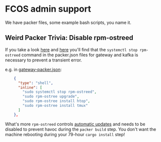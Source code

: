# FCOS admin support

We have packer files, some example bash scripts, you name it.

## Weird Packer Trivia: Disable rpm-ostreed

If you take a look [here](https://github.com/Terkwood/BUGOUT/pull/295) and [here](https://github.com/coreos/rpm-ostree/issues/1692#issuecomment-443215317) you'll find that the `systemctl stop rpm-ostreed` command in the packer.json files for gateway and kafka is necessary to prevent a transient error.

e.g. in [gateway-packer.json](gateway-packer.json):

```json
    {
      "type": "shell",
      "inline": [
        "sudo systemctl stop rpm-ostreed",
        "sudo rpm-ostree upgrade",
        "sudo rpm-ostree install htop",
        "sudo rpm-ostree install tmux"
      ]
    },
```

What's more `rpm-ostreed` controls [automatic updates](https://docs.fedoraproject.org/en-US/iot/applying-updates-UG/#_automatic_updates) and needs to be disabled to prevent havoc during the `packer build` step.  You don't want the machine rebooting during your 79-hour `cargo install` step!
